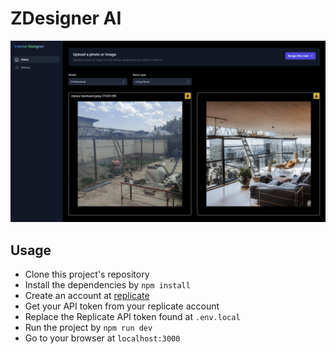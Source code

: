 # ZDesigner AI

![Interior design image](public/app-screenshot.png)

## Usage

- Clone this project's repository
- Install the dependencies by `npm install`
- Create an account at [replicate](https://replicate.com/)
- Get your API token from your replicate account
- Replace the Replicate API token found at `.env.local`
- Run the project by `npm run dev`
- Go to your browser at `localhost:3000`
